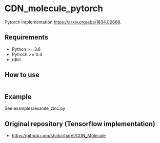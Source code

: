 # CDN_molecule_pytorch

Pytorch Implementation https://arxiv.org/abs/1804.02668.

## Requirements

* Python >= 3.6
* Pytroch >= 0.4
* rdkit

## How to use

```
```

## Example

See examples/examle_zinc.py

## Original repository (Tensorflow implementation)

* https://github.com/shaharharel/CDN_Molecule
